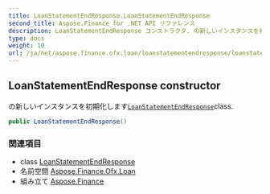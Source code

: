 ```yaml
---
title: LoanStatementEndResponse.LoanStatementEndResponse
second_title: Aspose.Finance for .NET API リファレンス
description: LoanStatementEndResponse コンストラクタ. の新しいインスタンスを初期化しますLoanStatementEndResponseclass.
type: docs
weight: 10
url: /ja/net/aspose.finance.ofx.loan/loanstatementendresponse/loanstatementendresponse/
---
```

## LoanStatementEndResponse constructor

の新しいインスタンスを初期化します[`LoanStatementEndResponse`](../)class.

```csharp
public LoanStatementEndResponse()
```

### 関連項目

* class [LoanStatementEndResponse](../)
* 名前空間 [Aspose.Finance.Ofx.Loan](../../loanstatementendresponse/)
* 組み立て [Aspose.Finance](../../../)


